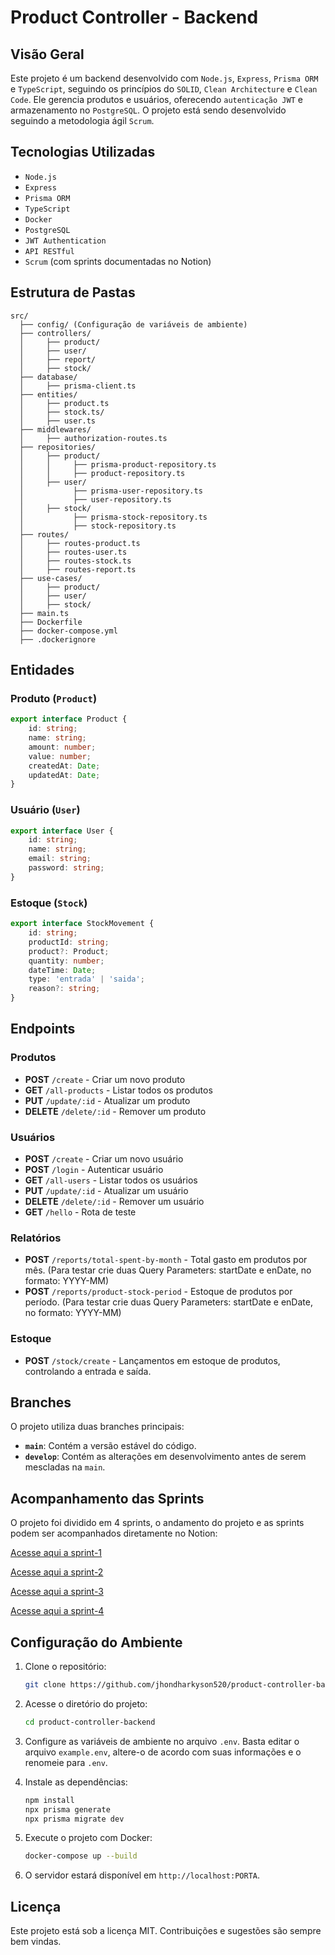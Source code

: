# Product Controller - Backend

## Visão Geral
Este projeto é um backend desenvolvido com ``Node.js``, ``Express``, ``Prisma ORM`` e ``TypeScript``, seguindo os princípios do ``SOLID``, ``Clean Architecture`` e ``Clean Code``. Ele gerencia produtos e usuários, oferecendo ``autenticação JWT`` e armazenamento no ``PostgreSQL``. O projeto está sendo desenvolvido seguindo a metodologia ágil ``Scrum``.

## Tecnologias Utilizadas
- ``Node.js``
- ``Express``
- ``Prisma ORM``
- ``TypeScript``
- ``Docker``
- ``PostgreSQL``
- ``JWT Authentication``
- ``API RESTful``
- ``Scrum`` (com sprints documentadas no Notion)

## Estrutura de Pastas
```
src/
  ├── config/ (Configuração de variáveis de ambiente)
  ├── controllers/
  │     ├── product/
  │     ├── user/
  │     ├── report/
  │     ├── stock/
  ├── database/
  │     ├── prisma-client.ts
  ├── entities/
  │     ├── product.ts
  │     ├── stock.ts/
  │     ├── user.ts
  ├── middlewares/
  │     ├── authorization-routes.ts
  ├── repositories/
  │     ├── product/
  │     │     ├── prisma-product-repository.ts
  │     │     ├── product-repository.ts
  │     ├── user/
  │           ├── prisma-user-repository.ts
  │           ├── user-repository.ts
  │     ├── stock/
  │           ├── prisma-stock-repository.ts
  │           ├── stock-repository.ts
  ├── routes/
  │     ├── routes-product.ts
  │     ├── routes-user.ts
  │     ├── routes-stock.ts
  │     ├── routes-report.ts
  ├── use-cases/
  │     ├── product/
  │     ├── user/
  │     ├── stock/
  ├── main.ts
  ├── Dockerfile
  ├── docker-compose.yml
  ├── .dockerignore
```

## Entidades
### Produto (`Product`)
```typescript
export interface Product {
    id: string;
    name: string;
    amount: number;
    value: number;
    createdAt: Date;
    updatedAt: Date;
}
```

### Usuário (`User`)
```typescript
export interface User {
    id: string;
    name: string;
    email: string;
    password: string;
}
```
### Estoque (`Stock`)
```typescript
export interface StockMovement {
    id: string;
    productId: string;
    product?: Product;
    quantity: number;
    dateTime: Date;
    type: 'entrada' | 'saida';
    reason?: string;    
}
```

## Endpoints

### Produtos
- **POST** `/create` - Criar um novo produto
- **GET** `/all-products` - Listar todos os produtos
- **PUT** `/update/:id` - Atualizar um produto
- **DELETE** `/delete/:id` - Remover um produto

### Usuários
- **POST** `/create` - Criar um novo usuário
- **POST** `/login` - Autenticar usuário
- **GET** `/all-users` - Listar todos os usuários
- **PUT** `/update/:id` - Atualizar um usuário
- **DELETE** `/delete/:id` - Remover um usuário
- **GET** `/hello` - Rota de teste

### Relatórios
- **POST** `/reports/total-spent-by-month` - Total gasto em produtos por mês. (Para testar crie duas Query Parameters: startDate e enDate, no formato: YYYY-MM)
- **POST** `/reports/product-stock-period` - Estoque de produtos por período. (Para testar crie duas Query Parameters: startDate e enDate, no formato: YYYY-MM)

### Estoque
- **POST** `/stock/create` - Lançamentos em estoque de produtos, controlando a entrada e saída.

## Branches
O projeto utiliza duas branches principais:
- **`main`**: Contém a versão estável do código.
- **`develop`**: Contém as alterações em desenvolvimento antes de serem mescladas na `main`.

## Acompanhamento das Sprints
O projeto foi dividido em 4 sprints, o andamento do projeto e as sprints podem ser acompanhados diretamente no Notion:

[Acesse aqui a sprint-1](https://distinct-meadowlark-f51.notion.site/2bee374ed27e4ef8a1168ac13a7973e4?v=94381af86b224fbf9679caddeaa1ef32)

[Acesse aqui a sprint-2](https://distinct-meadowlark-f51.notion.site/1b93d1f0f622802eb054c5b57376587f?v=1b93d1f0f62281cebbdc000c73d8c6b9)

[Acesse aqui a sprint-3](https://distinct-meadowlark-f51.notion.site/1b93d1f0f62280cf8729d30183c20ea3?v=1b93d1f0f622819d80d9000c153b33c7)

[Acesse aqui a sprint-4](https://distinct-meadowlark-f51.notion.site/1b93d1f0f622800496f0c56631b44766?v=1b93d1f0f6228181a7f1000ce26cfece)

## Configuração do Ambiente
1. Clone o repositório:
   ```bash
   git clone https://github.com/jhondharkyson520/product-controller-backend.git
   ```
2. Acesse o diretório do projeto:
   ```bash
   cd product-controller-backend
   ```
3. Configure as variáveis de ambiente no arquivo `.env`.
   Basta editar o arquivo `example.env`, altere-o de acordo com suas informações e o renomeie para `.env`.

4. Instale as dependências:
   ```bash
   npm install
   npx prisma generate
   npx prisma migrate dev
   ```

5. Execute o projeto com Docker:
   ```bash
   docker-compose up --build
   ```
6. O servidor estará disponível em `http://localhost:PORTA`.

## Licença
Este projeto está sob a licença MIT. Contribuições e sugestões são sempre bem vindas.
